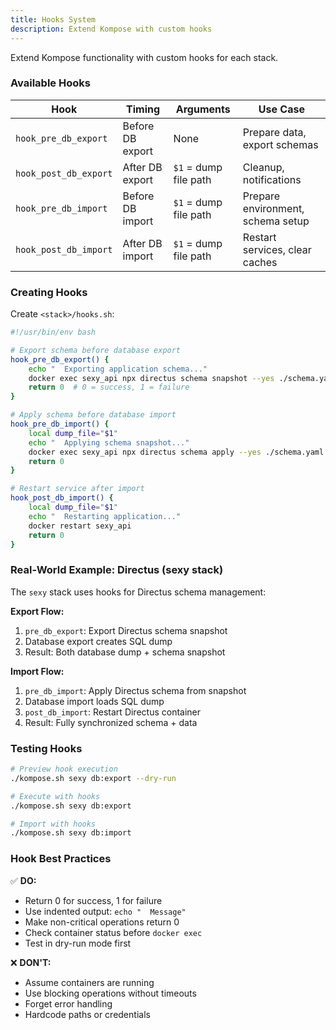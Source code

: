 ```yaml
---
title: Hooks System
description: Extend Kompose with custom hooks
---
```


Extend Kompose functionality with custom hooks for each stack.

### Available Hooks

| Hook | Timing | Arguments | Use Case |
|------|--------|-----------|----------|
| `hook_pre_db_export` | Before DB export | None | Prepare data, export schemas |
| `hook_post_db_export` | After DB export | `$1` = dump file path | Cleanup, notifications |
| `hook_pre_db_import` | Before DB import | `$1` = dump file path | Prepare environment, schema setup |
| `hook_post_db_import` | After DB import | `$1` = dump file path | Restart services, clear caches |

### Creating Hooks

Create `<stack>/hooks.sh`:

```bash
#!/usr/bin/env bash

# Export schema before database export
hook_pre_db_export() {
    echo "  Exporting application schema..."
    docker exec sexy_api npx directus schema snapshot --yes ./schema.yaml
    return 0  # 0 = success, 1 = failure
}

# Apply schema before database import
hook_pre_db_import() {
    local dump_file="$1"
    echo "  Applying schema snapshot..."
    docker exec sexy_api npx directus schema apply --yes ./schema.yaml
    return 0
}

# Restart service after import
hook_post_db_import() {
    local dump_file="$1"
    echo "  Restarting application..."
    docker restart sexy_api
    return 0
}
```

### Real-World Example: Directus (sexy stack)

The `sexy` stack uses hooks for Directus schema management:

**Export Flow:**
1. `pre_db_export`: Export Directus schema snapshot
2. Database export creates SQL dump
3. Result: Both database dump + schema snapshot

**Import Flow:**
1. `pre_db_import`: Apply Directus schema from snapshot
2. Database import loads SQL dump
3. `post_db_import`: Restart Directus container
4. Result: Fully synchronized schema + data

### Testing Hooks

```bash
# Preview hook execution
./kompose.sh sexy db:export --dry-run

# Execute with hooks
./kompose.sh sexy db:export

# Import with hooks
./kompose.sh sexy db:import
```

### Hook Best Practices

✅ **DO:**
- Return 0 for success, 1 for failure
- Use indented output: `echo "  Message"`
- Make non-critical operations return 0
- Check container status before `docker exec`
- Test in dry-run mode first

❌ **DON'T:**
- Assume containers are running
- Use blocking operations without timeouts
- Forget error handling
- Hardcode paths or credentials
